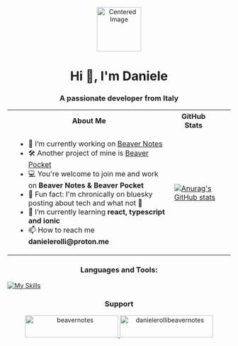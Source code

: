 <p align="center">
  <img src="https://github.com/user-attachments/assets/e0c8d47e-8180-47ec-a37f-3a160510db17" width="100" alt="Centered Image" />
</p>

<h1 align="center">Hi 👋, I'm Daniele</h1>
<h3 align="center">A passionate developer from Italy</h3>

<table align="center">
  <tr>
    <th style="text-align: center;">About Me</th>
    <th style="padding-right: 40px; text-align: center;">GitHub Stats</th>
  </tr>
  <tr>
    <td style="padding-left: 20px; vertical-align: top;">
      <ul>
        <li>🔭 I’m currently working on <a href="https://github.com/Daniele-rolli/Beaver-Notes">Beaver Notes</a></li>
        <li>🛠️ Another project of mine is <a href="https://github.com/Daniele-rolli/Beaver-notes-pocket">Beaver Pocket</a></li>
        <li>💻 You're welcome to join me and work on <strong>Beaver Notes & Beaver Pocket</strong></li>
        <li>👀 Fun fact: I'm chronically on bluesky posting about tech and what not 🦋</li>
        <li>🌱 I’m currently learning <strong>react, typescript and ionic</strong></li>
        <li>📫 How to reach me <strong>danielerolli@proton.me</strong></li>
      </ul>
    </td>
    <td>
      <a href="https://github.com/anuraghazra/github-readme-stats">
        <img src="https://github-readme-stats.vercel.app/api?username=Daniele-rolli&rank_icon=github&hide_border=true&bg_color=00000000" alt="Anurag's GitHub stats" />
      </a>
    </td>
  </tr>
</table>

<h3 align="center">Languages and Tools:</h3>

[![My Skills](https://skillicons.dev/icons?i=js,html,css,androidstudio,appwrite,apple,bash,cmake,codepen,dart,debian,docker,electron,figma,git,github,heroku,js,linux,mongodb,netlify,nextjs,nodejs,ps,pinia,postman,powershell,py,raspberrypi,react,ruby,svelte,swift,tailwindcss,ubuntu,vercel,vite,vue,yarn)](https://skillicons.dev)

<h3 align="center">Support</h3>
<div align="center">
    <p>
        <a href="https://www.buymeacoffee.com/beavernotes">
            <img src="https://cdn.buymeacoffee.com/buttons/v2/default-yellow.png" height="50" width="210" alt="beavernotes" />
        </a>
        <a href="https://ko-fi.com/danielerollibeavernotes">
            <img src="https://cdn.ko-fi.com/cdn/kofi3.png?v=3" height="50" width="210" alt="danielerollibeavernotes" />
        </a>
    </p>
</div>
